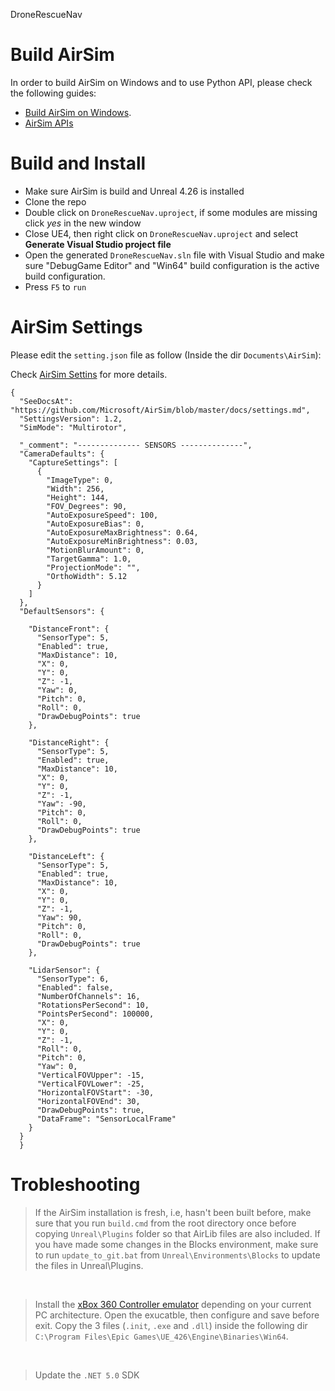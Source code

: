DroneRescueNav
# Build AirSim
In order to build AirSim on Windows and to use Python API, please check the following guides:
- [Build AirSim on Windows](https://microsoft.github.io/AirSim/build_windows/#build-airsim).
- [AirSim APIs](https://microsoft.github.io/AirSim/apis/)

# Build and Install
- Make sure AirSim is build and Unreal 4.26 is installed
- Clone the repo
- Double click on `DroneRescueNav.uproject`, if some modules are missing click *yes* in the new window
- Close UE4, then right click on `DroneRescueNav.uproject` and select **Generate Visual Studio project file**
- Open the generated `DroneRescueNav.sln` file with Visual Studio and make sure "DebugGame Editor" and "Win64" build configuration is the active build configuration.
- Press `F5` to `run`

# AirSim Settings

Please edit the `setting.json` file as follow (Inside the dir `Documents\AirSim`):

Check [AirSim Settins](https://github.com/Microsoft/AirSim/blob/master/docs/settings.md) for more details.

```
{
  "SeeDocsAt": "https://github.com/Microsoft/AirSim/blob/master/docs/settings.md",
  "SettingsVersion": 1.2,
  "SimMode": "Multirotor",

  "_comment": "-------------- SENSORS --------------",
  "CameraDefaults": {
    "CaptureSettings": [
      {
        "ImageType": 0,
        "Width": 256,
        "Height": 144,
        "FOV_Degrees": 90,
        "AutoExposureSpeed": 100,
        "AutoExposureBias": 0,
        "AutoExposureMaxBrightness": 0.64,
        "AutoExposureMinBrightness": 0.03,
        "MotionBlurAmount": 0,
        "TargetGamma": 1.0,
        "ProjectionMode": "",
        "OrthoWidth": 5.12
      }
    ]
  },
  "DefaultSensors": {

    "DistanceFront": {
      "SensorType": 5,
      "Enabled": true,
      "MaxDistance": 10,
      "X": 0,
      "Y": 0,
      "Z": -1,
      "Yaw": 0,
      "Pitch": 0,
      "Roll": 0,
      "DrawDebugPoints": true
    },

    "DistanceRight": {
      "SensorType": 5,
      "Enabled": true,
      "MaxDistance": 10,
      "X": 0,
      "Y": 0,
      "Z": -1,
      "Yaw": -90,
      "Pitch": 0,
      "Roll": 0,
      "DrawDebugPoints": true
    },

    "DistanceLeft": {
      "SensorType": 5,
      "Enabled": true,
      "MaxDistance": 10,
      "X": 0,
      "Y": 0,
      "Z": -1,
      "Yaw": 90,
      "Pitch": 0,
      "Roll": 0,
      "DrawDebugPoints": true
    },

    "LidarSensor": {
      "SensorType": 6,
      "Enabled": false,
      "NumberOfChannels": 16,
      "RotationsPerSecond": 10,
      "PointsPerSecond": 100000,
      "X": 0,
      "Y": 0,
      "Z": -1,
      "Roll": 0,
      "Pitch": 0,
      "Yaw": 0,
      "VerticalFOVUpper": -15,
      "VerticalFOVLower": -25,
      "HorizontalFOVStart": -30,
      "HorizontalFOVEnd": 30,
      "DrawDebugPoints": true,
      "DataFrame": "SensorLocalFrame"
    }
  }
  }
```

# Trobleshooting 

> If the AirSim installation is fresh, i.e, hasn't been built before, make sure that you run `build.cmd` from the root directory once before copying `Unreal\Plugins` folder so that AirLib files are also included. If you have made some changes in the Blocks environment, make sure to run `update_to_git.bat` from `Unreal\Environments\Blocks` to update the files in Unreal\Plugins.

&nbsp;

> Install the [xBox 360 Controller emulator](https://www.x360ce.com/) depending on your current PC architecture. Open the exucatble, then configure and save before exit. Copy the 3 files (`.init`, `.exe` and `.dll`) inside the following dir `C:\Program Files\Epic Games\UE_426\Engine\Binaries\Win64`.

&nbsp;

> Update the `.NET 5.0` SDK
